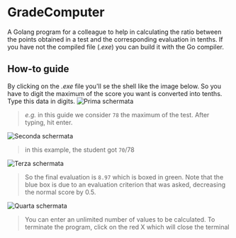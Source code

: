# GradeComputer
A Golang program for a colleague to help in calculating the ratio between the points obtained in a test and the corresponding evaluation in tenths.
If you have not the compiled file (_.exe_) you can build it with the Go compiler.
## How-to guide
By clicking on the _.exe_ file you'll se the shell like the image below. So you have to digit the maximum of the score you want is converted into tenths. Type this data in digits.
![Prima schermata](https://user-images.githubusercontent.com/72185312/141819466-71d318f6-f04e-4741-9039-a685d66fa31e.JPG)
> 
> _e.g._ in this guide we consider ```78``` the maximum of the test. After typing, hit enter.
> 
![Seconda schermata](https://user-images.githubusercontent.com/72185312/141819510-5e813162-970d-4353-ac1f-4ac34a7d201d.jpg)
> 
> in this example, the student got ```70```/78
> 
![Terza schermata](https://user-images.githubusercontent.com/72185312/141819769-b49e5bd8-5b0f-46db-a000-98ebca6e2353.jpg)
>
>So the final evaluation is ```8.97``` which is boxed in green. Note that the blue box is due to an evaluation criterion that was asked, decreasing the normal score by 0.5.
>
![Quarta schermata](https://user-images.githubusercontent.com/72185312/141820160-938bb1f8-a45f-474a-9339-020a59f9094f.jpg)
>
>You can enter an unlimited number of values to be calculated. To terminate the program, click on the red X which will close the terminal
>
